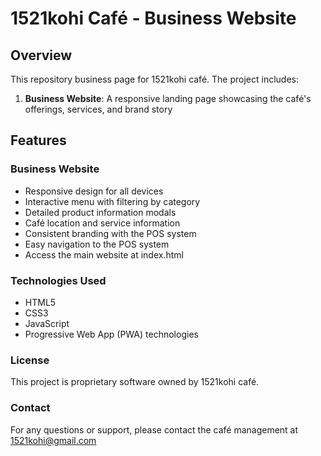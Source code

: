 # 1521kohi Café - Business Website

## Overview

This repository business page for 1521kohi café. The project includes:

1. **Business Website**: A responsive landing page showcasing the café's offerings, services, and brand story

## Features

### Business Website
- Responsive design for all devices
- Interactive menu with filtering by category
- Detailed product information modals
- Café location and service information
- Consistent branding with the POS system
- Easy navigation to the POS system
-  Access the main website at index.html

### Technologies Used
- HTML5
- CSS3
- JavaScript
- Progressive Web App (PWA) technologies

### License
This project is proprietary software owned by 1521kohi café.

### Contact
For any questions or support, please contact the café management at 1521kohi@gmail.com